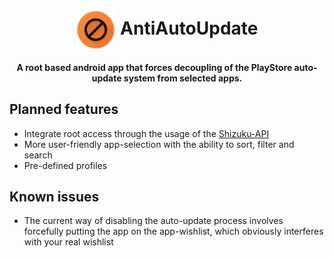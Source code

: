 <h1 align="center">
    <img align="center" width="64" src="app/src/main/res/mipmap-xxxhdpi/ic_launcher.png" alt="icon"/> AntiAutoUpdate
</h1>
<h4 align="center">A root based android app that forces decoupling of the PlayStore auto-update system from selected apps.</h4>

## Planned features
* Integrate root access through the usage of the [Shizuku-API](https://github.com/RikkaApps/Shizuku-API])
* More user-friendly app-selection with the ability to sort, filter and search
* Pre-defined profiles
## Known issues
* The current way of disabling the auto-update process involves forcefully putting the app on the app-wishlist, which obviously interferes with your real wishlist
